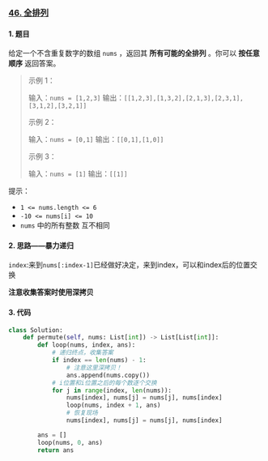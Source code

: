 ### [46. 全排列](https://leetcode-cn.com/problems/permutations/) 

#### 1. 题目

给定一个不含重复数字的数组 `nums` ，返回其 **所有可能的全排列** 。你可以 **按任意顺序** 返回答案。

> 示例 1：
>
> 输入：`nums = [1,2,3]`
> 输出：`[[1,2,3],[1,3,2],[2,1,3],[2,3,1],[3,1,2],[3,2,1]]`
>
> 示例 2：
>
> 输入：`nums = [0,1]`
> 输出：`[[0,1],[1,0]]`
>
> 示例 3：
>
> 输入：`nums = [1]`
> 输出：`[[1]]`


提示：

- `1 <= nums.length <= 6`
- `-10 <= nums[i] <= 10`
- `nums` 中的所有整数 互不相同

#### 2. 思路——暴力递归
`index`:来到`nums[:index-1]`已经做好决定，来到index，可以和index后的位置交换

**注意收集答案时使用深拷贝**


#### 3. 代码

```python
class Solution:
    def permute(self, nums: List[int]) -> List[List[int]]:
        def loop(nums, index, ans):
            # 递归终点，收集答案
            if index == len(nums) - 1:
                # 注意这里深拷贝！
                ans.append(nums.copy())
            # i位置和i位置之后的每个数逐个交换
            for j in range(index, len(nums)):
                nums[index], nums[j] = nums[j], nums[index]
                loop(nums, index + 1, ans)
                # 恢复现场
                nums[index], nums[j] = nums[j], nums[index]

        ans = []
        loop(nums, 0, ans)
        return ans
```

